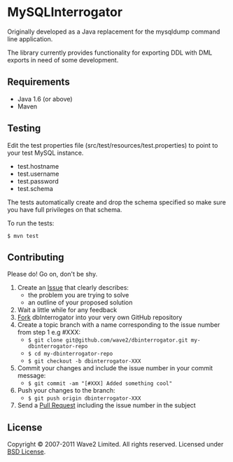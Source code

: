 MySQLInterrogator
=================

Originally developed as a Java replacement for the mysqldump command line application.

The library currently provides functionality for exporting DDL with DML exports in need
of some development.

Requirements
------------

* Java 1.6 (or above)
* Maven

Testing
-------

Edit the test properties file (src/test/resources/test.properties)
to point to your test MySQL instance.

* test.hostname
* test.username
* test.password
* test.schema

The tests automatically create and drop the schema specified so make sure you have
full privileges on that schema.

To run the tests:

    $ mvn test

Contributing
------------

Please do! Go on, don't be shy.

1. Create an [Issue] that clearly describes:
     * the problem you are trying to solve
     * an outline of your proposed solution
2. Wait a little while for any feedback
3. [Fork] dbInterrogator into your very own GitHub repository
4. Create a topic branch with a name corresponding to the issue number
   from step 1 e.g #XXX:
     * `$ git clone git@github.com/wave2/dbinterrogator.git my-dbinterrogator-repo`
     * `$ cd my-dbinterrogator-repo`
     * `$ git checkout -b dbinterrogator-XXX`
5. Commit your changes and include the issue number in your
   commit message:
     * `$ git commit -am "[#XXX] Added something cool"`
6. Push your changes to the branch:
     * `$ git push origin dbinterrogator-XXX`
7. Send a [Pull Request] including the issue number in the subject

License
-------

Copyright &copy; 2007-2011 Wave2 Limited. All rights reserved. Licensed under [BSD License].

[BSD License]: https://github.com/wave2/dbinterrogator/raw/master/LICENSE
[Fork]: http://help.github.com/fork-a-repo
[Issue]: https://github.com/wave2/dbinterrogator/issues
[Pull Request]: http://help.github.com/pull-requests